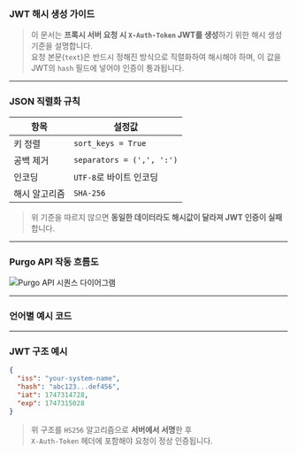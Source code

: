 ### **JWT 해시 생성 가이드**

> 이 문서는 **프록시 서버 요청 시 `X-Auth-Token` JWT를 생성**하기 위한 해시 생성 기준을 설명합니다.  
> 요청 본문(`text`)은 반드시 정해진 방식으로 직렬화하여 해시해야 하며, 이 값을 JWT의 `hash` 필드에 넣어야 인증이 통과됩니다.

---

### **JSON 직렬화 규칙**

| 항목         | 설정값                            |
|--------------|-----------------------------------|
| 키 정렬       | `sort_keys = True`                |
| 공백 제거     | `separators = (',', ':')`         |
| 인코딩       | `UTF-8`로 바이트 인코딩           |
| 해시 알고리즘 | `SHA-256`                         |

> 위 기준을 따르지 않으면 **동일한 데이터라도 해시값이 달라져 JWT 인증이 실패**합니다.

---

### **Purgo API 작동 흐름도**


![Purgo API 시퀀스 다이어그램](/images/purgo-sequence-diagram.svg)

---

### **언어별 예시 코드**

<!-- LANGUAGE_TABS_HERE -->

---

### **JWT 구조 예시**

```json
{
  "iss": "your-system-name",
  "hash": "abc123...def456",         
  "iat": 1747314728,
  "exp": 1747315028
}
```

> 위 구조를 `HS256` 알고리즘으로 **서버에서 서명**한 후  
> `X-Auth-Token` 헤더에 포함해야 요청이 정상 인증됩니다.
